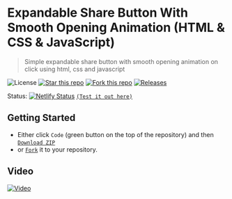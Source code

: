 # Expandable Share Button With Smooth Opening Animation (HTML & CSS & JavaScript)
> Simple expandable share button with smooth opening animation on click using html, css and javascript

![License](https://img.shields.io/npm/l/css-star-rating.svg)
[![Star this repo](https://badgen.net/github/stars/blank-yt/Expandable-Share-Button-With-Smooth-Animation)](https://github.com/blank-yt/Expandable-Share-Button-With-Smooth-Animation/stargazers/)
[![Fork this repo](https://badgen.net/github/forks/blank-yt/Expandable-Share-Button-With-Smooth-Animation)](https://github.com/blank-yt/Expandable-Share-Button-With-Smooth-Animation/fork/)
[![Releases](https://img.shields.io/github/downloads/blank-yt/Expandable-Share-Button-With-Smooth-Animation/total.svg)](https://github.com/blank-yt/Expandable-Share-Button-With-Smooth-Animation/archive/refs/tags/Release.zip)

Status: [![Netlify Status](https://api.netlify.com/api/v1/badges/5cc4aba7-add0-43af-b5f3-97dc647c7423/deploy-status)](https://bright-lollipop-642944.netlify.app/) [`(Test it out here)`](https://bright-lollipop-642944.netlify.app/)

## Getting Started
- Either click `Code` (green button on the top of the repository) and then [`Download ZIP`](https://github.com/blank-yt/Expandable-Share-Button-With-Smooth-Animation/archive/refs/tags/Release.zip)
- or [`Fork`](https://github.com/blank-yt/Expandable-Share-Button-With-Smooth-Animation/fork) it to your repository.

## Video
[![Video](https://img.youtube.com/vi/FF15Lc1MnOg/0.jpg)](https://www.youtube.com/watch?v=FF15Lc1MnOg)
